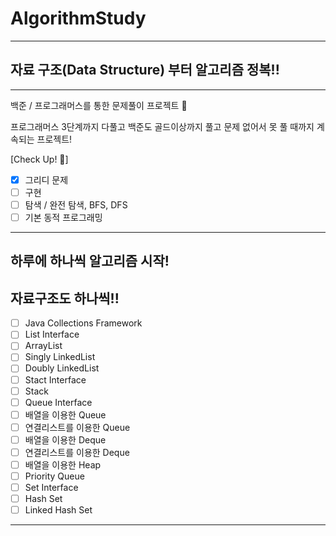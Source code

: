 # AlgorithmStudy

---
## 자료 구조(Data Structure) 부터 알고리즘 정복!!

---
백준 / 프로그래머스를 통한 문제풀이 프로젝트 🛴

프로그래머스 3단계까지 다풀고
백준도 골드이상까지 풀고
문제 없어서 못 풀 때까지 계속되는 프로젝트!


[Check Up! 🧾]
- [x] 그리디 문제
- [ ] 구현
- [ ] 탐색 / 완전 탐색, BFS, DFS
- [ ] 기본 동적 프로그래밍

---
## 하루에 하나씩 알고리즘 시작!


## 자료구조도 하나씩!!

- [ ] Java Collections Framework
- [ ] List Interface
- [ ] ArrayList
- [ ] Singly LinkedList
- [ ] Doubly LinkedList
- [ ] Stact Interface
- [ ] Stack
- [ ] Queue Interface
- [ ] 배열을 이용한 Queue
- [ ] 연결리스트를 이용한 Queue
- [ ] 배열을 이용한 Deque
- [ ] 연결리스트를 이용한 Deque
- [ ] 배열을 이용한 Heap
- [ ] Priority Queue
- [ ] Set Interface
- [ ] Hash Set
- [ ] Linked Hash Set
---

